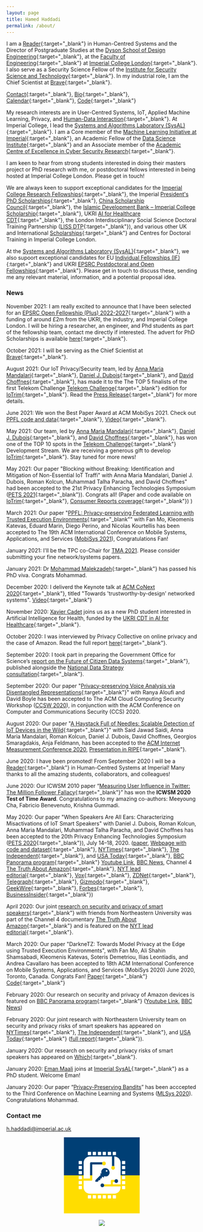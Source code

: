 ```yaml
---
layout: page
title: Hamed Haddadi
permalink: /about/
---
```


I am a [Reader](https://en.wikipedia.org/wiki/Reader_(academic_rank)){:target="_blank"} in Human-Centred Systems and the Director of Postgraduate Studies at the [Dyson School of Design Engineering](https://www.imperial.ac.uk/design-engineering/){:target="_blank"}, at the [Faculty of Engineering](https://www.imperial.ac.uk/engineering/){:target="_blank"} at [Imperial College London](https://www.imperial.ac.uk){:target="_blank"}. I also serve as a Security Science Fellow of the [Institute for Security Science and Technology](https://www.imperial.ac.uk/security-institute/about-us/institute-staff/){:target="_blank"}.  In my industrial role, I am the Chief Scientist at [Brave](https://brave.com/index/){:target="_blank"}. 


[Contact](https://www.imperial.ac.uk/people/h.haddadi){:target="_blank"}, [Bio](bio.txt){:target="_blank"}, [Calendar](https://www.google.com/calendar/embed?src=h.haddadi%40gmail.com){:target="_blank"}, [Code](https://github.com/haddadi){:target="_blank"}


My research interests are in User-Centred Systems, IoT, Applied Machine Learning, Privacy, and [Human-Data Interaction](http://hdiresearch.org){:target="_blank"}. At Imperial College, I lead the [Systems and Algorithms Laboratory (SysAL)](https://www.imperial.ac.uk/sysal){:target="_blank"}. I am a Core member of the [Machine Learning Initiative at Imperial](https://www.imperial.ac.uk/machine-learning/){:target="_blank"}, an Academic Fellow of the [Data Science Institute](https://www.imperial.ac.uk/data-science/){:target="_blank"} and an Associate member of the [Academic Centre of Excellence in Cyber Security Research](https://www.imperial.ac.uk/cyber-security/){:target="_blank"}.

I am keen to hear from strong students interested in doing their masters project or PhD research with me, or postdoctoral fellows interested in being hosted at Imperial College London. Please get in touch! 

We are always keen to support exceptional candidates for the [Imperial College Research Fellowships](https://www.imperial.ac.uk/research-fellowships){:target="_blank"}, the Imperial [President's PhD Scholarships](https://www.imperial.ac.uk/study/pg/fees-and-funding/scholarships/presidents-phd-scholarships/){:target="_blank"}, [China Scholarship Council](https://www.imperial.ac.uk/study/pg/fees-and-funding/scholarships/international-scholarship-collaborations/csc/){:target="_blank"}, the [Islamic Development Bank – Imperial College Scholarship](https://www.imperial.ac.uk/study/pg/fees-and-funding/scholarships/international-scholarship-collaborations/islamic-development-bank--imperial-college-scholarship/){:target="_blank"}, UKRI [AI for Healthcare CDT](https://ai4health.io){:target="_blank"}, the London Interdisciplinary Social Science Doctoral Training Partnership ([LISS DTP](https://liss-dtp.ac.uk/){:target="_blank"}), and various other UK and International [Scholarships](https://www.imperial.ac.uk/study/pg/fees-and-funding/scholarships/international-scholarship-collaborations/){:target="_blank"} and Centres for Doctoral Training in Imperial College London.

At the [Systems and Algorithms Laboratory (SysAL)](https://www.imperial.ac.uk/sysal){:target="_blank"}, we also supoort exceptional candidates for EU [Individual Fellowships (IF)](https://ec.europa.eu/research/mariecurieactions/actions/individual-fellowships_en){:target="_blank"} and UKRI [EPSRC Postdoctoral and Open Fellowships](https://epsrc.ukri.org/skills/fellows/){:target="_blank"}. Please get in touch to discuss these, sending me any relevant material, information, and a potential proposal idea. 


### News

November 2021: I am really excited to announce that I have been selected for an [EPSRC Open Fellowship (Plus) 2022-2027](https://haddadi.github.io/EPRSCFellowship/){:target="_blank"} with a funding of around £2m from the UKRI, the industry, and Imperial College London. I will be hiring a researcher, an engineer, and Phd students as part of the fellowship team, contact me directly if interested. The advert for PhD Scholarships is available [here](https://haddadi.github.io/phdad2022/){:target="_blank"}.

October 2021: I will be serving as the Chief Scientist at [Brave](https://brave.com/index/){:target="_blank"}.

August 2021: Our IoT Privacy/Security team, led by [Anna Maria Mandalari](https://www.imperial.ac.uk/people/anna-maria.mandalari){:target="_blank"}, [Daniel J. Dubois](http://www.danieldubois.org){:target="_blank"}, and [David Choffnes](https://david.choffnes.com){:target="_blank"}, has made it to the The TOP 5 finalists of the first Telekom Challenge [Telekom Challenge](https://telekom-challenge.com){:target="_blank"} edition for [IoTrim](http://iotrim.net/){:target="_blank"}. Read the [Press Release](https://telekom-challenge.com/telekom-challenge-top-5-introduction/){:target="_blank"} for more details.

June 2021: We won the Best Paper Award at ACM MobiSys 2021. Check out [PPFL code and data](https://github.com/mofanv/PPFL){:target="_blank"}, [Video](https://www.youtube.com/watch?v=r5yxjo5V1L8){:target="_blank"}.

May 2021: Our team, led by [Anna Maria Mandalari](https://www.imperial.ac.uk/people/anna-maria.mandalari){:target="_blank"}, [Daniel J. Dubois](http://www.danieldubois.org){:target="_blank"}, and [David Choffnes](https://david.choffnes.com){:target="_blank"}, has won one of the TOP 10 spots in the [Telekom Challenge](https://telekom-challenge.com){:target="_blank"} Development Stream. We are receiving a generous gift to develop [IoTrim](http://iotrim.net/){:target="_blank"}. Stay tuned for more news! 

May 2021: Our paper "Blocking without Breaking: Identification and Mitigation of Non-Essential IoT Traffi" with Anna Maria Mandalari, Daniel J. Dubois, Roman Kolcun, Muhammad Talha Paracha, and David Choffnes" had been accepted to the 21st Privacy Enhancing Technologies Symposium ([PETS 2021](https://petsymposium.org/2021/){:target="_blank"}). Congrats all! (Paper and code available on [IoTrim](http://iotrim.net/){:target="_blank"}, [Consumer Reports coverage](https://www.consumerreports.org/privacy/connected-devices-share-more-data-than-needed-study-says-a7015033345/){:target="_blank"}) )  

March 2021: Our paper "[PPFL: Privacy-preserving Federated Learning with Trusted Execution Environments](https://arxiv.org/abs/2010.08762){:target="_blank"" with Fan Mo, Kleomenis Katevas, Eduard Marin, Diego Perino, and Nicolas Kourtellis has been accepted to The 19th ACM International Conference on Mobile Systems, Applications, and Services ([MobiSys 2021](https://www.sigmobile.org/mobisys/2021/)), Congratulations Fan!

January 2021: I'll be the TPC co-Chair for [TMA 2021](https://tma.ifip.org/2021). Please consider submitting your fine network/systems papers.

January 2021: Dr [Mohammad Malekzadeh](https://mmalekzadeh.github.io){:target="_blank"} has passed his PhD viva. Congrats Mohammad.

December 2020: I deliverd the Keynote talk at [ACM CoNext 2020](https://conferences2.sigcomm.org/co-next/2020/#!/program){:target="_blank"}, titled "Towards 'trustworthy-by-design' networked systems". [Video](https://www.youtube.com/watch?v=fboxXlrlXMY){:target="_blank"}

November 2020: [Xavier Cadet](https://www.imperial.ac.uk/people/xavier.cadet17) joins us as a new PhD student interested in Artificial Intelligence for Health, funded by the [UKRI CDT in AI for Healthcare](https://ai4health.io/){:target="_blank"}.  

October 2020: I was interviewed by Privacy Collective on online privacy and the case of Amazon. Read the full report [here](https://theprivacycollective.eu/en/privacy-matters/an-interview-with-hamed-haddadi-researcher-engineer-imperial-college-and-brave/){:target="_blank"}. 

September 2020: I took part in preparing the Government Office for Science’s [report on the Future of Citizen Data Systems](https://www.gov.uk/government/publications/the-future-of-citizen-data-systems){:target="_blank"}, published alongside the [National Data Strategy consultation](https://www.gov.uk/government/news/government-publishes-new-strategy-to-kickstart-data-revolution-across-the-uk){:target="_blank"}.

September 2020: Our paper "[Privacy-preserving Voice Analysis via Disentangled Representations](https://arxiv.org/abs/2007.15064){:target="_blank"}" with Ranya Aloufi and David Boyle has been accepted to The ACM Cloud Computing Security Workshop ([CCSW 2020](https://ccsw.io/)), in conjunction with the ACM Conference on Computer and Communications Security (CCS) 2020.

August 2020: Our paper "[A Haystack Full of Needles: Scalable Detection of IoT Devices in the Wild](https://arxiv.org/abs/2009.01880){:target="_blank"}" with Said Jawad Saidi, Anna Maria Mandalari, Roman Kolcun, Daniel J. Dubois, David Choffnes, Georgios Smaragdakis, Anja Feldmann, has been accepted to the [ACM Internet Measurement Conference 2020](https://conferences.sigcomm.org/imc/2020/), [Presentation in RIPE](https://ripe82.ripe.net/archives/video/597/){:target="_blank"}.

June 2020: I have been promoted! From September 2020 I will be a [Reader](https://en.wikipedia.org/wiki/Reader_(academic_rank)){:target="_blank"} in Human-Centred Systems at Imperial! Many thanks to all the amazing students, collaborators, and colleagues!

June 2020: Our ICWSM 2010 paper “[Measuring User Influence in Twitter: The Million Follower Fallacy](http://www.aaai.org/ocs/index.php/ICWSM/ICWSM10/paper/download/1538/1826){:target="_blank"}” has won the **ICWSM 2020 Test of Time Award**. Congratulations to my amazing co-authors: Meeyoung Cha, Fabricio Benevenuto, Krishna Gummadi.

May 2020: Our paper "When Speakers Are All Ears: Characterizing Misactivations of IoT Smart Speakers" with Daniel J. Dubois, Roman Kolcun, Anna Maria Mandalari, Muhammad Talha Paracha, and David Choffnes has been accepted to the 20th Privacy Enhancing Technologies Symposium ([PETS 2020](https://petsymposium.org/cfp20.php){:target="_blank"}), July 14–18, 2020. ([paper](https://haddadi.github.io/papers/duboisPETS20.pdf), [Webpage with code and dataset](https://moniotrlab.ccis.neu.edu/smart-speakers-study/){:target="_blank"}, [NYTimes](https://www.nytimes.com/2020/02/14/technology/alexa-jamming-bracelet-privacy-armor.html){:target="_blank"}, [The Independent](https://www.independent.co.uk/life-style/gadgets-and-tech/news/smart-speaker-recording-alexa-google-home-secret-a9354106.html){:target="_blank"}, and [USA Today](https://eu.usatoday.com/story/tech/conferences/2020/02/25/google-alexa-siri-randomly-answer-even-without-wake-word-study-says/4833560002/){:target="_blank"}, [BBC Panorama program](https://www.bbc.co.uk/programmes/m000fjdz){:target="_blank"} [Youtube Link](https://www.youtube.com/watch?v=v3qzJldMGeA), [BBC News](https://www.bbc.co.uk/news/extra/CLQYZENMBI/amazon-data), Channel 4 [The Truth About Amazon](https://www.channel4.com/programmes/the-truth-about-amazon){:target="_blank"}, [NYT lead editorial](https://www.nytimes.com/2020/04/07/opinion/digital-privacy-coronavirus.html){:target="_blank"}, [Vox](https://www.vox.com/recode/2020/2/21/21032140/alexa-amazon-google-home-siri-apple-microsoft-cortana-recording){:target="_blank"}, [ZDNet](https://www.zdnet.com/article/dont-worry-alexa-and-friends-only-record-you-up-to-19-times-a-day/){:target="_blank"}, [Telegraph](https://www.telegraph.co.uk/technology/2020/02/24/smart-speakers-accidentally-record-19-times-per-day/){:target="_blank"}, [Gizmodo](https://gizmodo.com/unplug-your-smart-speakers-while-youre-working-from-hom-1842455162){:target="_blank"}, [GeekWire](https://www.geekwire.com/2020/alexa-always-listening-new-study-examines-accidental-triggers-digital-assistants/){:target="_blank"}, [Forbes](https://www.forbes.com/sites/kateoflahertyuk/2020/02/26/new-amazon-apple-google-eavesdropping-threat-should-you-quit-your-smart-speaker/){:target="_blank"}, [BusinessInsider](https://www.businessinsider.com/amazon-echo-google-home-mini-listen-19-times-day-report-2020-2){:target="_blank"})   

April 2020: Our joint [research on security and privacy of smart speakers](https://moniotrlab.ccis.neu.edu/smart-speakers-study/){:target="_blank"} with friends from Northeastern University was part of the Channel 4 documentary [The Truth About Amazon](https://www.channel4.com/programmes/the-truth-about-amazon){:target="_blank"} and is featured on the [NYT lead editorial](https://www.nytimes.com/2020/04/07/opinion/digital-privacy-coronavirus.html){:target="_blank"}.

March 2020: Our paper "DarkneTZ: Towards Model Privacy at the Edge using Trusted Execution Environments", with Fan Mo, Ali Shahin Shamsabadi, Kleomenis Katevas, Soteris Demetriou, Ilias Leontiadis, and Andrea Cavallaro has been accepted to 18th ACM International Conference on Mobile Systems, Applications, and Services (MobiSys 2020) June 2020, Toronto, Canada. Congrats Fan! [Paper](https://arxiv.org/abs/2004.05703){:target="_blank"} [Code](https://github.com/mofanv/darknetz){:target="_blank"}

February 2020: Our research on security and privacy of Amazon devices is featured on [BBC Panorama program](https://www.bbc.co.uk/programmes/m000fjdz){:target="_blank"} ([Youtube Link](https://www.youtube.com/watch?v=v3qzJldMGeA), [BBC News](https://www.bbc.co.uk/news/extra/CLQYZENMBI/amazon-data)) 

February 2020: Our joint research with Northeastern University team on security and privacy risks of smart speakers has appeared on [NYTimes](https://www.nytimes.com/2020/02/14/technology/alexa-jamming-bracelet-privacy-armor.html){:target="_blank"}, [The Independent](https://www.independent.co.uk/life-style/gadgets-and-tech/news/smart-speaker-recording-alexa-google-home-secret-a9354106.html){:target="_blank"}, and [USA Today](https://eu.usatoday.com/story/tech/conferences/2020/02/25/google-alexa-siri-randomly-answer-even-without-wake-word-study-says/4833560002/){:target="_blank"} ([full report](https://moniotrlab.ccis.neu.edu/smart-speakers-study/){:target="_blank"}).

January 2020: Our research on security and privacy risks of smart speakers has appeared on [Which](https://www.which.co.uk/news/2020/01/are-alexa-and-google-assistant-spying-on-us/){:target="_blank"}.

January 2020: [Eman Maali](https://www.imperial.ac.uk/people/e.maali19) joins at [Imperial SysAL](https://www.imperial.ac.uk/sysal){:target="_blank"} as a PhD student. Welcome Eman!  

January 2020: Our paper “[Privacy-Preserving Bandits](https://arxiv.org/abs/1909.04421)” has been acccepted to the Third Conference on Machine Learning and Systems ([MLSys 2020](https://mlsys.org/)). Congratulations Mohammad.




### Contact me

[h.haddadi@imperial.ac.uk](mailto:h.haddadi@imperial.ac.uk)

<p align="center">
<a href="https://www.imperial.ac.uk/sysal/"><img src="https://raw.githubusercontent.com/haddadi/haddadi.github.io/master/images/SysALLogo.jpg" width="200"/>
<p align="center">
<a href="https://www.imperial.ac.uk"><img src="http://www.imperial.ac.uk/ImageCropToolT4/imageTool/uploaded-images/Blue-on-white--tojpeg_1495792235526_x1.jpg" width="200"/>

